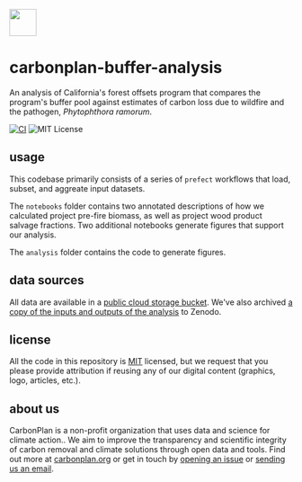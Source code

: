 <img
  src='https://carbonplan-assets.s3.amazonaws.com/monogram/dark-small.png'
  height='48'
/>

# carbonplan-buffer-analysis
An analysis of California's forest offsets program that compares the program's buffer pool against estimates of carbon loss due to wildfire and the pathogen, _Phytophthora ramorum_.

[![CI](https://github.com/carbonplan/python-project-template/actions/workflows/main.yaml/badge.svg)](https://github.com/carbonplan/python-project-template/actions/workflows/main.yaml)
![MIT License][]

[mit license]: https://badgen.net/badge/license/MIT/blue

## usage

This codebase primarily consists of a series of `prefect` workflows that load, subset, and aggreate input datasets.

The `notebooks` folder contains two annotated descriptions of how we calculated project pre-fire biomass, as well as project wood product salvage fractions.
Two additional notebooks generate figures that support our analysis.

The `analysis` folder contains the code to generate figures.

## data sources
All data are available in a [public cloud storage bucket](https://console.cloud.google.com/storage/browser/carbonplan-buffer-analysis).
We've also archived [a copy of the inputs and outputs of the analysis](TK) to Zenodo.

## license

All the code in this repository is [MIT](https://choosealicense.com/licenses/mit/) licensed, but we request that you please provide attribution if reusing any of our digital content (graphics, logo, articles, etc.).

## about us

CarbonPlan is a non-profit organization that uses data and science for climate action.. We aim to improve the transparency and scientific integrity of carbon removal and climate solutions through open data and tools. Find out more at [carbonplan.org](https://carbonplan.org/) or get in touch by [opening an issue](https://github.com/carbonplan/python-project-template/issues/new) or [sending us an email](mailto:hello@carbonplan.org).

